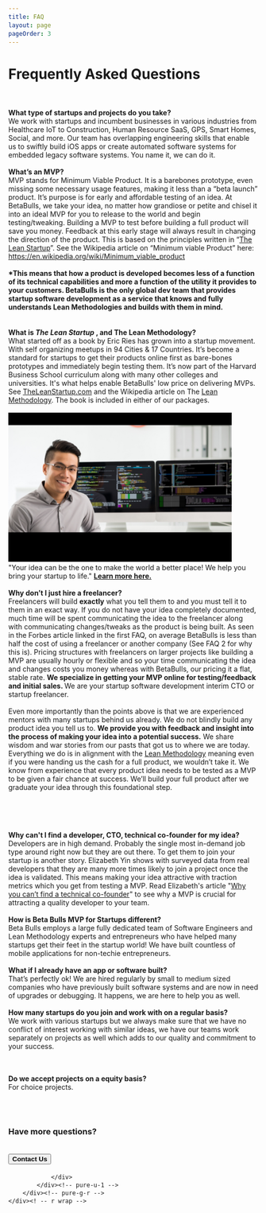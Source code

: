 ```yaml
---
title: FAQ
layout: page
pageOrder: 3
---
```


<span id="why-does-it-cost"> </span>
<div class="post">

<h1> Frequently Asked Questions</h1>
<br/><br/>
<span id="what-type-of-startups">
<strong>What type of startups and projects do you take?</strong> <br>
We work with startups and incumbent businesses in various industries from Healthcare IoT to Construction, Human Resource SaaS, GPS, Smart Homes, Social, and more. Our team has overlapping engineering skills that enable us to swiftly build iOS apps or create automated software systems for embedded legacy software systems. You name it, we can do it.
</span>
<br>
<br>
<span id="what-is-the-lean-startup">
<strong>What’s an MVP?</strong> <br/>
MVP stands for Minimum Viable Product. It is a barebones prototype, even missing some necessary usage features, making it less than a “beta launch” product. It’s purpose is for early and affordable testing of an idea. At BetaBulls, we take your idea, no matter how grandiose or petite and chisel it into an ideal MVP for you to release to the world and begin testing/tweaking. Building a MVP to test before building a full product will save you money. Feedback at this early stage will always result in changing the direction of the product. This is based on the principles written in “<a target="_blank" href="http://theleanstartup.com/">The Lean Startup</a>”. See the Wikipedia article on “Minimum viable Product” here: <a target="_blank" href="https://en.wikipedia.org/wiki/Minimum_viable_product">https://en.wikipedia.org/wiki/Minimum_viable_product</a>
</span>
<br>
<br>
<strong>
*This means that how a product is developed becomes less of a function of its technical capabilities and more a function of the utility it provides to your customers. BetaBulls is the only global dev team that provides startup software development as a service that knows and fully understands Lean Methodologies and builds with them in mind.</strong>
<br/><br/><br/>
	
<span id="why-dont-I-just-hire-a-freelancer">
<strong>What is <i>The Lean Startup</i> , and The Lean Methodology?</strong> <br/>
What started off as a book by Eric Ries has grown into a startup movement. With self organizing meetups in 94 Cities &amp; 17 Countries. It’s become a standard for startups to get their products online first as bare-bones prototypes and immediately begin testing them. It’s now part of the Harvard Business School curriculum along with many other colleges and universities. It's what helps enable BetaBulls' low price on delivering MVPs. See <a target="_blank" href="http://theleanstartup.com/">TheLeanStartup.com</a> and the Wikipedia article on The <a target="_blank" href="http://en.wikipedia.org/wiki/Lean_Startup">Lean Methodology</a>. The book is included in either of our packages.  
</span>
<br>
<br>
<img src="img/bb_programmer.png" style="margin: auto; height: auto; max-height: 300px;" id="yui_patched_v3_11_0_1_1503397004655_188">
<br>
"Your idea can be the one to make the world a better place! We help you bring your startup to life."
<a href="http://ios-app-development.betabulls.com/" target="_blank" id="yui_patched_v3_11_0_1_1503397004655_206"><strong>Learn more here.</strong></a>	
<br/><br/>
<span id="why-cant-I-find-a-developer">
<strong>Why don’t I just hire a freelancer?</strong> <br/>
Freelancers will build <strong>exactly</strong> what you tell them to and you must tell it to them in an exact way. If you do not have your idea completely documented, much time will be spent communicating the idea to the freelancer along with communicating changes/tweaks as the product is being built. As seen in the Forbes article linked in the first FAQ, on average BetaBulls is less than half the cost of using a freelancer or another company (See FAQ 2 for why this is). Pricing structures with freelancers on larger projects like building a MVP are usually hourly or flexible and so your time communicating the idea and changes costs you money whereas with BetaBulls, our pricing it a flat, stable rate. <strong>We specialize in getting your MVP online for testing/feedback and initial sales. </strong>We are your startup software development interim CTO or startup freelancer. <br/><br/>
Even more importantly than the points above is that we are experienced mentors with many startups behind us already. We do not blindly build any product idea you tell us to. <strong>We provide you with feedback and insight into the process of making your idea into a potential success.</strong> We share wisdom and war stories from our pasts that got us to where we are today. Everything we do is in alignment with the <a target="_blank" href="http://en.wikipedia.org/wiki/Lean_Startup">Lean Methodology</a> meaning even if you were handing us the cash for a full product, we wouldn’t take it. We know from experience that every product idea needs to be tested as a MVP to be given a fair chance at success. We’ll build your full product after we graduate your idea through this foundational step.
</span>
	
<br/><br/><br/>

<strong>Why can't I find a developer, CTO, technical co-founder for my idea?</strong> <br/>
Developers are in high demand. Probably the single most in-demand job type around right now but they are out there. To get them to join your startup is another story. Elizabeth Yin shows with surveyed data from real developers that they are many more times likely to join a project once the idea is validated. This means making your idea attractive with traction metrics which you get from testing a MVP. Read Elizabeth's article "<a href="http://andrewchen.co/2013/06/25/why-you-cant-find-a-technical-co-founder-guest-post/" target="_blank">Why you can’t find a technical co-founder</a>" to see why a MVP is crucial for attracting a quality developer to your team.
<br>
<br>
<strong>How is Beta Bulls MVP for Startups different?</strong>
<br>
Beta Bulls employs a large fully dedicated team of Software Engineers and Lean Methodology experts and entrepreneurs who have helped many startups get their feet in the startup world! We have built countless of mobile applications for non-techie entrepreneurs.
<br>
<br>
<strong>What if I already have an app or software built?</strong>
<br>
That’s perfectly ok! We are hired regularly by small to medium sized companies who have previously built software systems and are now in need of upgrades or debugging. It happens, we are here to help you as well. 
<br><br>
<strong>How many startups do you join and work with on a regular basis?</strong>
<br>
We work with various startups but we always make sure that we have no conflict of interest working with similar ideas, we have our teams work separately on projects as well which adds to our quality and commitment to your success. 
<br/><br/><br/>

<strong>Do we accept projects on a equity basis?</strong> <br/>
For choice projects. 


<br/><br/>
</div>

<div id="r">
		<div class="pure-g-r">
			<div class="pure-u-1 center">
				<div class="col-lg-8 col-lg-offset-2">
					<h3>Have more questions?</h3>
                    <h2><button type="button btn-default btn-xlarge" class="btn btn-primary btn-xlarge pricing-signup"><b>Contact Us</b></button></h2>
					
				</div>
			</div><!-- pure-u-1 -->
		</div><!-- pure-g-r -->
	</div><! -- r wrap -->
